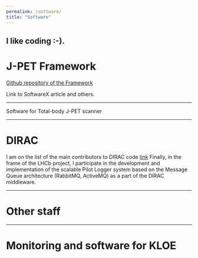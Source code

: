 ```yaml
---
permalink: /software/
title: "Software"
---
```


I like coding :-). 
---
# J-PET Framework
[Github repository of the Framework](https://github.com/JPETTomography/j-pet-framework)

Link to SoftwareX article and others.

---
Software for Total-body J-PET scanner

---
# DIRAC
I am on the list of the main contributors to DIRAC code [link](https://github.com/DIRACGrid/DIRAC/blob/integration/AUTHORS.rst)
Finally, in the frame of the LHCb project, I participate in the development and implementation of the scalable Pilot Logger system based on the Message Queue architecture (RabbitMQ, ActiveMQ) as a part of the DIRAC middleware.

---
# Other staff 

---
# Monitoring and  software for KLOE


